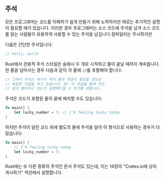 ## 주석

모든 프로그래머는 코드를 이해하기 쉽게 만들기 위해 노력하지만 때로는 추가적인 설명이 필요할 때가 있습니다. 이러한 경우 프로그래머는 소스 코드에 주석을 남겨 소스 코드를 읽는 사람들이 유용하게 사용할 수 있는 주석을 남깁니다.컴파일러는 무시하지만

다음은 간단한 주석입니다:

```rust
// hello, world
```

Rust에서 관용적 주석 스타일은 슬래시 두 개로 시작하고 줄이 끝날 때까지 계속됩니다. 한 줄을 넘어서는 경우 다음과 같이 각 줄에 `//`를 포함해야 합니다:

```rust
// 그래서 우리는 여기서 여러 줄의 댓글이 필요할 정도로
// 복잡한 작업을 하고 있습니다! 휴! 이 댓글을 통해 무슨
// 일이 벌어지고 있는지 설명해드릴 수 있기를 바랍니다.
```

주석은 코드가 포함된 줄의 끝에 배치할 수도 있습니다:

```rust
fn main() {
    let lucky_number = 7; // I’m feeling lucky today
}
```

하지만 주석이 달린 코드 위에 별도의 줄에 주석을 달아 이 형식으로 사용하는 경우가 더 많습니다:

```rust
fn main() {
    // I’m feeling lucky today
    let lucky_number = 7;
}
```

Rust에는 또 다른 종류의 주석인 문서 주석도 있는데, 이는 14장의 "Crates.io에 상자 게시하기" 섹션에서 설명합니다.